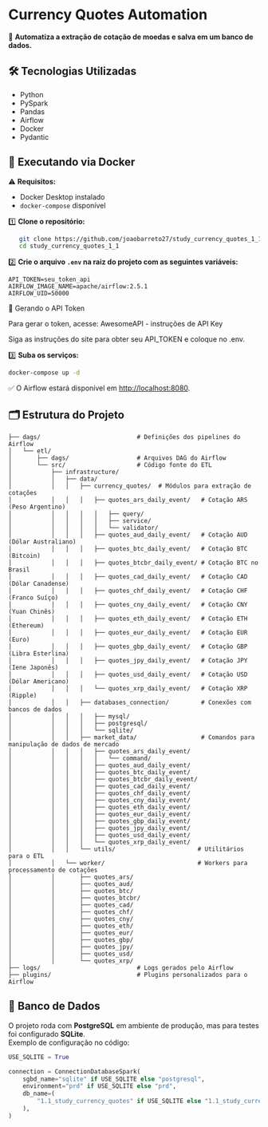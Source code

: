 # Currency Quotes Automation

🚀 **Automatiza a extração de cotação de moedas e salva em um banco de dados.**

## 🛠️ Tecnologias Utilizadas
- Python
- PySpark
- Pandas
- Airflow
- Docker
- Pydantic

## 🐳 Executando via Docker

⚠️ **Requisitos:**
- Docker Desktop instalado
- `docker-compose` disponível

1️⃣ **Clone o repositório:**
```bash
   git clone https://github.com/joaobarreto27/study_currency_quotes_1_1
   cd study_currency_quotes_1_1
   ```

2️⃣ **Crie o arquivo `.env` na raiz do projeto com as seguintes variáveis:**
   ```env
   API_TOKEN=seu_token_api
   AIRFLOW_IMAGE_NAME=apache/airflow:2.5.1
   AIRFLOW_UID=50000
   ```
🔑 Gerando o API Token

Para gerar o token, acesse: AwesomeAPI - instruções de API Key

Siga as instruções do site para obter seu API_TOKEN e coloque no .env.

3️⃣ **Suba os serviços:**
   ```bash
   docker-compose up -d
   ```

✅ O Airflow estará disponível em [http://localhost:8080](http://localhost:8080).

## 🗂️ Estrutura do Projeto
```
├── dags/                           # Definições dos pipelines do Airflow
│   └── etl/
│       ├── dags/                   # Arquivos DAG do Airflow
│       └── src/                    # Código fonte do ETL
│           ├── infrastructure/
│           │   ├── data/
│           │   │   ├── currency_quotes/  # Módulos para extração de cotações
│           │   │   │   ├── quotes_ars_daily_event/   # Cotação ARS (Peso Argentino)
│           │   │   │   │   ├── query/
│           │   │   │   │   ├── service/
│           │   │   │   │   └── validator/
│           │   │   │   ├── quotes_aud_daily_event/   # Cotação AUD (Dólar Australiano)
│           │   │   │   ├── quotes_btc_daily_event/   # Cotação BTC (Bitcoin)
│           │   │   │   ├── quotes_btcbr_daily_event/ # Cotação BTC no Brasil
│           │   │   │   ├── quotes_cad_daily_event/   # Cotação CAD (Dólar Canadense)
│           │   │   │   ├── quotes_chf_daily_event/   # Cotação CHF (Franco Suíço)
│           │   │   │   ├── quotes_cny_daily_event/   # Cotação CNY (Yuan Chinês)
│           │   │   │   ├── quotes_eth_daily_event/   # Cotação ETH (Ethereum)
│           │   │   │   ├── quotes_eur_daily_event/   # Cotação EUR (Euro)
│           │   │   │   ├── quotes_gbp_daily_event/   # Cotação GBP (Libra Esterlina)
│           │   │   │   ├── quotes_jpy_daily_event/   # Cotação JPY (Iene Japonês)
│           │   │   │   ├── quotes_usd_daily_event/   # Cotação USD (Dólar Americano)
│           │   │   │   └── quotes_xrp_daily_event/   # Cotação XRP (Ripple)
│           │   │   ├── databases_connection/         # Conexões com bancos de dados
│           │   │   │   ├── mysql/
│           │   │   │   ├── postgresql/
│           │   │   │   └── sqlite/
│           │   │   ├── market_data/                  # Comandos para manipulação de dados de mercado
│           │   │   │   ├── quotes_ars_daily_event/
│           │   │   │   │   └── command/
│           │   │   │   ├── quotes_aud_daily_event/
│           │   │   │   ├── quotes_btc_daily_event/
│           │   │   │   ├── quotes_btcbr_daily_event/
│           │   │   │   ├── quotes_cad_daily_event/
│           │   │   │   ├── quotes_chf_daily_event/
│           │   │   │   ├── quotes_cny_daily_event/
│           │   │   │   ├── quotes_eth_daily_event/
│           │   │   │   ├── quotes_eur_daily_event/
│           │   │   │   ├── quotes_gbp_daily_event/
│           │   │   │   ├── quotes_jpy_daily_event/
│           │   │   │   ├── quotes_usd_daily_event/
│           │   │   │   └── quotes_xrp_daily_event/
│           │   │   └── utils/                       # Utilitários para o ETL
│           │   └── worker/                          # Workers para processamento de cotações
│           │       ├── quotes_ars/
│           │       ├── quotes_aud/
│           │       ├── quotes_btc/
│           │       ├── quotes_btcbr/
│           │       ├── quotes_cad/
│           │       ├── quotes_chf/
│           │       ├── quotes_cny/
│           │       ├── quotes_eth/
│           │       ├── quotes_eur/
│           │       ├── quotes_gbp/
│           │       ├── quotes_jpy/
│           │       ├── quotes_usd/
│           │       └── quotes_xrp/
├── logs/                           # Logs gerados pelo Airflow
├── plugins/                        # Plugins personalizados para o Airflow
```

## 💾 Banco de Dados

O projeto roda com **PostgreSQL** em ambiente de produção, mas para testes foi configurado **SQLite**.  
Exemplo de configuração no código:

```python
USE_SQLITE = True

connection = ConnectionDatabaseSpark(
    sgbd_name="sqlite" if USE_SQLITE else "postgresql",
    environment="prd" if USE_SQLITE else "prd",
    db_name=(
        "1.1_study_currency_quotes" if USE_SQLITE else "1.1_study_currency_quotes"
    ),
)
```

